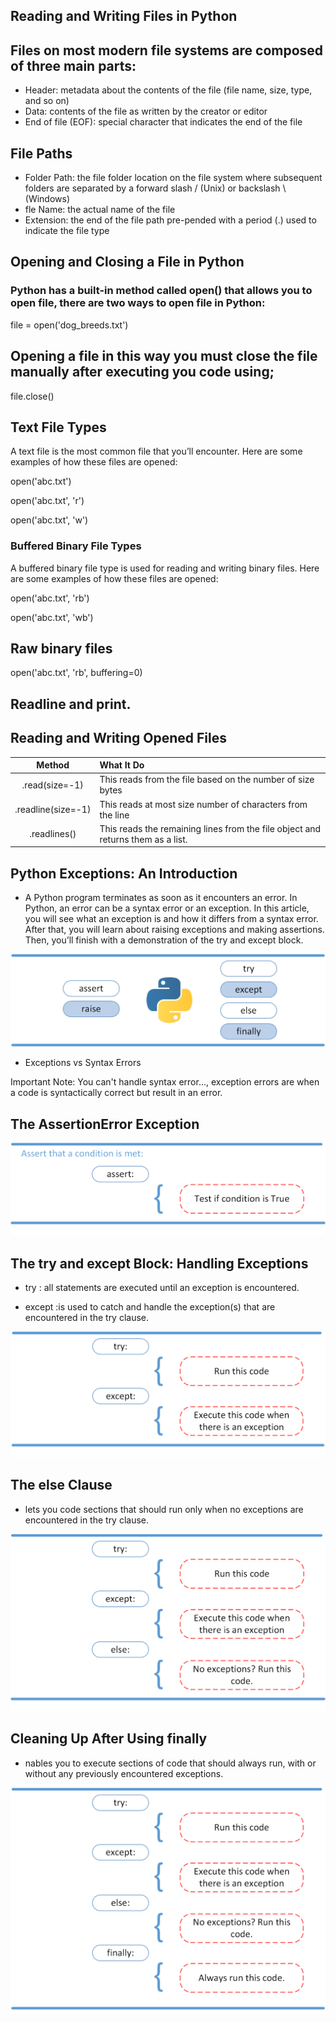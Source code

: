 ## Reading and Writing Files in Python

## Files on most modern file systems are composed of three main parts:

 * Header: metadata about the contents of the file (file name, size, type, and so on)
* Data: contents of the file as written by the creator or editor
* End of file (EOF): special character that indicates the end of the file

## File Paths

* Folder Path: the file folder location on the file system where subsequent folders are separated by a forward slash / (Unix) or backslash \ (Windows)
* fle Name: the actual name of the file
* Extension: the end of the file path pre-pended with a period (.) used to indicate the file type

## Opening and Closing a File in Python

### Python has a built-in method called open() that allows you to open file, there are two ways to open file in Python:

file = open('dog_breeds.txt')

## Opening a file in this way you must close the file manually after executing you code using;

file.close()

## Text File Types

A text file is the most common file that you’ll encounter. Here are some examples of how these files are opened:

open('abc.txt')

open('abc.txt', 'r')

open('abc.txt', 'w')

### Buffered Binary File Types

A buffered binary file type is used for reading and writing binary files. Here are some examples of how these files are opened:

open('abc.txt', 'rb')

open('abc.txt', 'wb')

## Raw binary files

 open('abc.txt', 'rb', buffering=0)

 ## Readline and print.

 ## Reading and Writing Opened Files

 
| Method      | What It Do|
| :-----------: | :----------- |
| .read(size=-1)   | This reads from the file based on the number of size bytes |
|.readline(size=-1)    | This reads at most size number of characters from the line |
| .readlines()   |This reads the remaining lines from the file object and returns them as a list.  |


## Python Exceptions: An Introduction

* A Python program terminates as soon as it encounters an error. In Python, an error can be a syntax error or an exception. In this article, you will see what an exception is and how it differs from a syntax error. After that, you will learn about raising exceptions and making assertions. Then, you’ll finish with a demonstration of the try and except block.

![imge](intro.webp)

* Exceptions vs Syntax Errors

Important Note: You can't handle syntax error..., exception errors are when a code is syntactically correct but result in an error.

## The AssertionError Exception

![imge](assert.webp)

## The try and except Block: Handling Exceptions

* try : all statements are executed until an exception is encountered.

* except :is used to catch and handle the exception(s) that are encountered in the try clause.

![imge](./try_except.webp)

## The else Clause

*  lets you code sections that should run only when no exceptions are encountered in the try clause.

![imge](./try_except_else.webp)

## Cleaning Up After Using finally

* nables you to execute sections of code that should always run, with or without any previously encountered exceptions.

![imge](./try_except_else_finally.webp)
